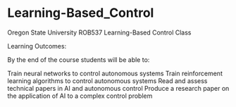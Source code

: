# Learning-Based_Control
Oregon State University ROB537 Learning-Based Control Class

Learning Outcomes: 

By the end of the course students will be able to: 

Train neural networks to control autonomous systems 
Train reinforcement learning algorithms to control autonomous systems 
Read and assess technical papers in AI and autonomous control 
Produce a research paper on the application of AI to a complex control problem 

